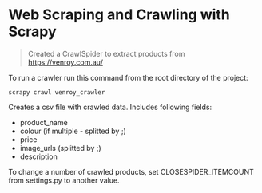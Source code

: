 # Web Scraping and Crawling with Scrapy

> Created a CrawlSpider to extract products from https://venroy.com.au/


To run a crawler run this command from the root directory of the project:
```
scrapy crawl venroy_crawler
```

Creates a csv file with crawled data. Includes following fields:
* product_name
* colour (if multiple - splitted by ;)
* price
* image_urls (splitted by ;)
* description

To change a number of crawled products, set CLOSESPIDER_ITEMCOUNT from settings.py to another value.
